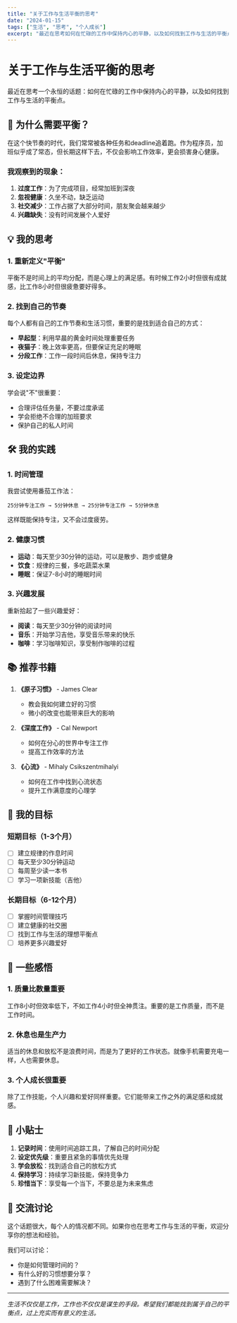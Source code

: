 ```yaml
---
title: "关于工作与生活平衡的思考"
date: "2024-01-15"
tags: ["生活", "思考", "个人成长"]
excerpt: "最近在思考如何在忙碌的工作中保持内心的平静，以及如何找到工作与生活的平衡点。"
---
```


# 关于工作与生活平衡的思考

最近在思考一个永恒的话题：如何在忙碌的工作中保持内心的平静，以及如何找到工作与生活的平衡点。

## 🤔 为什么需要平衡？

在这个快节奏的时代，我们常常被各种任务和deadline追着跑。作为程序员，加班似乎成了常态，但长期这样下去，不仅会影响工作效率，更会损害身心健康。

### 我观察到的现象：

1. **过度工作**：为了完成项目，经常加班到深夜
2. **忽视健康**：久坐不动，缺乏运动
3. **社交减少**：工作占据了大部分时间，朋友聚会越来越少
4. **兴趣缺失**：没有时间发展个人爱好

## 💡 我的思考

### 1. 重新定义"平衡"

平衡不是时间上的平均分配，而是心理上的满足感。有时候工作2小时但很有成就感，比工作8小时但很疲惫要好得多。

### 2. 找到自己的节奏

每个人都有自己的工作节奏和生活习惯，重要的是找到适合自己的方式：

- **早起型**：利用早晨的黄金时间处理重要任务
- **夜猫子**：晚上效率更高，但要保证充足的睡眠
- **分段工作**：工作一段时间后休息，保持专注力

### 3. 设定边界

学会说"不"很重要：

- 合理评估任务量，不要过度承诺
- 学会拒绝不合理的加班要求
- 保护自己的私人时间

## 🛠️ 我的实践

### 1. 时间管理

我尝试使用番茄工作法：

```
25分钟专注工作 → 5分钟休息 → 25分钟专注工作 → 5分钟休息
```

这样既能保持专注，又不会过度疲劳。

### 2. 健康习惯

- **运动**：每天至少30分钟的运动，可以是散步、跑步或健身
- **饮食**：规律的三餐，多吃蔬菜水果
- **睡眠**：保证7-8小时的睡眠时间

### 3. 兴趣发展

重新拾起了一些兴趣爱好：

- **阅读**：每天至少30分钟的阅读时间
- **音乐**：开始学习吉他，享受音乐带来的快乐
- **咖啡**：学习咖啡知识，享受制作咖啡的过程

## 📚 推荐书籍

1. **《原子习惯》** - James Clear
   - 教会我如何建立好的习惯
   - 微小的改变也能带来巨大的影响

2. **《深度工作》** - Cal Newport
   - 如何在分心的世界中专注工作
   - 提高工作效率的方法

3. **《心流》** - Mihaly Csikszentmihalyi
   - 如何在工作中找到心流状态
   - 提升工作满意度的心理学

## 🎯 我的目标

### 短期目标（1-3个月）

- [ ] 建立规律的作息时间
- [ ] 每天至少30分钟运动
- [ ] 每周至少读一本书
- [ ] 学习一项新技能（吉他）

### 长期目标（6-12个月）

- [ ] 掌握时间管理技巧
- [ ] 建立健康的社交圈
- [ ] 找到工作与生活的理想平衡点
- [ ] 培养更多兴趣爱好

## 💭 一些感悟

### 1. 质量比数量重要

工作8小时但效率低下，不如工作4小时但全神贯注。重要的是工作质量，而不是工作时间。

### 2. 休息也是生产力

适当的休息和放松不是浪费时间，而是为了更好的工作状态。就像手机需要充电一样，人也需要休息。

### 3. 个人成长很重要

除了工作技能，个人兴趣和爱好同样重要。它们能带来工作之外的满足感和成就感。

## 🌟 小贴士

1. **记录时间**：使用时间追踪工具，了解自己的时间分配
2. **设定优先级**：重要且紧急的事情优先处理
3. **学会放松**：找到适合自己的放松方式
4. **保持学习**：持续学习新技能，保持竞争力
5. **珍惜当下**：享受每一个当下，不要总是为未来焦虑

## 🤝 交流讨论

这个话题很大，每个人的情况都不同。如果你也在思考工作与生活的平衡，欢迎分享你的想法和经验。

我们可以讨论：
- 你是如何管理时间的？
- 有什么好的习惯想要分享？
- 遇到了什么困难需要解决？

---

*生活不仅仅是工作，工作也不仅仅是谋生的手段。希望我们都能找到属于自己的平衡点，过上充实而有意义的生活。* 